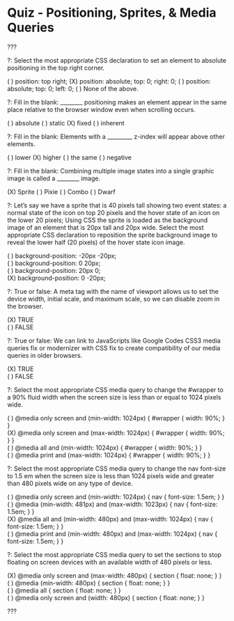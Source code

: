 
# Quiz - Positioning, Sprites, & Media Queries

???

?: Select the most appropriate CSS declaration to set an element to absolute positioning in the top right corner.

( ) position: top right;
(X) position: absolute; top: 0; right: 0;
( ) position: absolute; top: 0; left: 0; 
( ) None of the above.

?: Fill in the blank: ________ positioning makes an element appear in the same place relative to the browser window even when scrolling occurs.  

( ) absolute
( ) static
(X) fixed 
( ) inherent

?: Fill in the blank: Elements with a _________ z-index will appear above other elements.  

( ) lower
(X) higher
( ) the same
( ) negative

?: Fill in the blank: Combining multiple image states into a single graphic image is called a ________ image.  

(X) Sprite
( ) Pixie 
( ) Combo
( ) Dwarf

?: Let’s say we have a sprite that is 40 pixels tall showing two event states: a normal state of the icon on top 20 pixels and the hover state of an icon on the lower 20 pixels; Using CSS the sprite is loaded as the background image of an element that is 20px tall and 20px wide. Select the most appropriate CSS declaration to reposition the sprite background image to reveal the lower half (20 pixels) of the hover state icon image.  

( ) background-position: -20px -20px;  
( ) background-position: 0 20px;  
( ) background-position: 20px 0;  
(X) background-position: 0 -20px;

?: True or false: A meta tag with the name of viewport allows us to set the device width, initial scale, and maximum scale, so we can disable zoom in the browser.  

(X) TRUE  
( ) FALSE

?: True or false: We can link to JavaScripts like Google Codes CSS3 media queries fix or modernizer with CSS fix to create compatibility of our media queries in older browsers.  

(X) TRUE  
( ) FALSE

?: Select the most appropriate CSS media query to change the #wrapper to a 90% fluid width when the screen size is less than or equal to 1024 pixels wide.  

( ) @media only screen and (min-width: 1024px) { #wrapper { width: 90%; } }  
(X) @media only screen and (max-width: 1024px) { #wrapper { width: 90%; } }  
( ) @media all and (min-width: 1024px) { #wrapper { width: 90%; } }  
( ) @media print and (max-width: 1024px) { #wrapper { width: 90%; } }

?: Select the most appropriate CSS media query to change the nav font-size to 1.5 em when the screen size is less than 1024 pixels wide and greater than 480 pixels wide on any type of device.  

( ) @media only screen and (min-width: 1024px) { nav { font-size: 1.5em; } }  
( ) @media (min-width: 481px) and (max-width: 1023px) { nav { font-size: 1.5em; } }  
(X) @media all and (min-width: 480px) and (max-width: 1024px) { nav { font-size: 1.5em; } }  
( ) @media print and (min-width: 480px) and (max-width: 1024px) { nav { font-size: 1.5em; } }

?: Select the most appropriate CSS media query to set the sections to stop floating on screen devices with an available width of 480 pixels or less.  

(X) @media only screen and (max-width: 480px) { section { float: none; } }  
( ) @media (min-width: 480px) { section { float: none; } }  
( ) @media all { section { float: none; } }  
( ) @media only screen and (width: 480px) { section { float: none; } }

???
